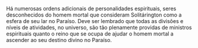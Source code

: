 ﻿Há numerosas ordens adicionais de personalidades espirituais, seres desconhecidos do homem mortal que consideram Solitárington como a esfera de seu lar no Paraíso. Deve ser lembrado que todas as divisões e níveis de atividades, no universo, são tão plenamente providas de ministros espirituais quanto o reino que se ocupa de ajudar o homem mortal a ascender ao seu destino divino no Paraíso.